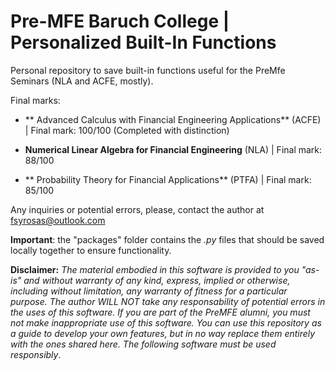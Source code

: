 # Pre-MFE Baruch College | Personalized Built-In Functions


Personal repository to save built-in functions useful for the PreMfe Seminars (NLA and ACFE, mostly). 

Final marks:

- ** Advanced Calculus with Financial Engineering Applications** (ACFE) | Final mark: 100/100 (Completed with distinction)

- **Numerical Linear Algebra for Financial Engineering** (NLA) | Final mark: 88/100

- ** Probability Theory for Financial Applications** (PTFA) | Final mark: 85/100


Any inquiries or potential errors, please, contact the author at fsyrosas@outlook.com

**Important**: the "packages" folder contains the _.py_ files that should be saved locally together to ensure functionality.


**Disclaimer:** _The material embodied in this software is provided to you "as-is" and without warranty of any kind, express, implied or otherwise, including without limitation, any warranty of fitness for a particular purpose. The author WILL NOT take any responsability of potential errors in the uses of this software. If you are part of the PreMFE alumni, you must not make inappropriate use of this software. You can use this repository as a guide to develop your own features, but in no way replace them entirely with the ones shared here. The following software must be used responsibly_.
